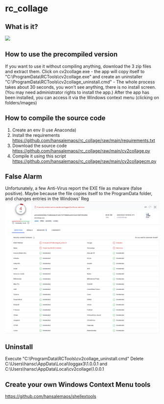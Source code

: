 # rc_collage

## What is it? 

[![](https://i.ytimg.com/vi/c9OouCauJ1Y/oar2.jpg?sqp=-oaymwEaCJUDENAFSFXyq4qpAwwIARUAAIhCcAHAAQY=&rs=AOn4CLBa8cG36u-xxiLEfehP5JcSw_a89g)](https://www.youtube.com/shorts/c9OouCauJ1Y)



## How to use the precompiled version

If you want to use it without compiling anything, download the 3 zip files and extract them. 
Click on cv2collage.exe - the app will copy itself to "C:\ProgramData\RCTools\cv2collage.exe" and create an uninstaller
"C:\ProgramData\RCTools\cv2collage_uninstall.cmd" - The whole process takes about 30 seconds, you won't see anything, there 
is no install screen. (You may need administrator rights to install the app.) After the app has been installed, you can access it 
via the Windows context menu (clicking on folders/images)


## How to compile the source code 

1) Create an env (I use Anaconda)
2) Install the requirements https://github.com/hansalemaos/rc_collage/raw/main/requirements.txt
3) Download the source code https://github.com/hansalemaos/rc_collage/raw/main/cv2collage.py
4) Compile it using this script https://github.com/hansalemaos/rc_collage/raw/main/cv2collagecm.py



## False Alarm

Unfortunately, a few Anti-Virus report the EXE file as malware (false positive).
Maybe because the file copies itself to the ProgramData folder, and changes entries in the Windows' Reg
![](https://github.com/hansalemaos/rc_collage/blob/main/falsepositives.png?raw=true)


## Uninstall 

Execute "C:\ProgramData\RCTools\cv2collage_uninstall.cmd"
Delete C:\Users\hansc\AppData\Local\loggax3\1.0.0.1 and C:\Users\hansc\AppData\Local\cv2collage\1.0.0.1


## Create your own Windows Context Menu tools 

https://github.com/hansalemaos/shellextools
